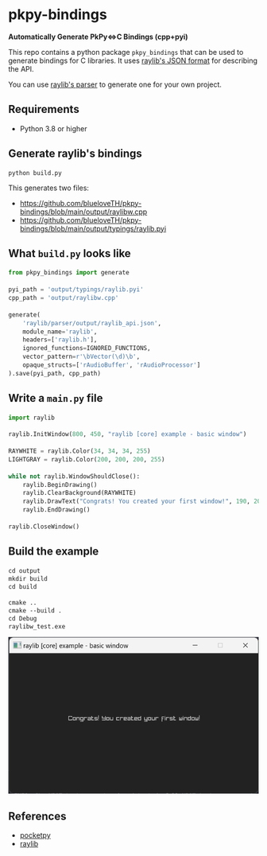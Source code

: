# pkpy-bindings

**Automatically Generate PkPy<=>C Bindings (cpp+pyi)**

This repo contains a python package `pkpy_bindings` that can be used to generate bindings for C libraries.
It uses [raylib's JSON format](https://github.com/raysan5/raylib/blob/master/parser/output/raylib_api.json) for describing the API.

You can use [raylib's parser](https://github.com/raysan5/raylib/tree/master/parser) to generate one for your own project.

## Requirements

+ Python 3.8 or higher

## Generate raylib's bindings

```
python build.py
```

This generates two files:

+ https://github.com/blueloveTH/pkpy-bindings/blob/main/output/raylibw.cpp
+ https://github.com/blueloveTH/pkpy-bindings/blob/main/output/typings/raylib.pyi

## What `build.py` looks like

```python
from pkpy_bindings import generate

pyi_path = 'output/typings/raylib.pyi'
cpp_path = 'output/raylibw.cpp'

generate(
    'raylib/parser/output/raylib_api.json',
    module_name='raylib',
    headers=['raylib.h'],
    ignored_functions=IGNORED_FUNCTIONS,
    vector_pattern=r'\bVector(\d)\b',
    opaque_structs=['rAudioBuffer', 'rAudioProcessor']
).save(pyi_path, cpp_path)
```

## Write a `main.py` file

```python
import raylib

raylib.InitWindow(800, 450, "raylib [core] example - basic window")

RAYWHITE = raylib.Color(34, 34, 34, 255)
LIGHTGRAY = raylib.Color(200, 200, 200, 255)

while not raylib.WindowShouldClose():
    raylib.BeginDrawing()
    raylib.ClearBackground(RAYWHITE)
    raylib.DrawText("Congrats! You created your first window!", 190, 200, 20, LIGHTGRAY)
    raylib.EndDrawing()

raylib.CloseWindow()
```

## Build the example

```
cd output
mkdir build
cd build

cmake ..
cmake --build .
cd Debug
raylibw_test.exe
```

![raylibw_test.png](raylibw_test.png)

## References

+ [pocketpy](https://github.com/blueloveth)
+ [raylib](https://github.com/raysan5/raylib)